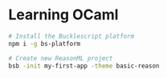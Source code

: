# Learning OCaml

```sh
# Install the Bucklescript platform
npm i -g bs-platform

# Create new ReasonML project
bsb -init my-first-app -theme basic-reason
```

